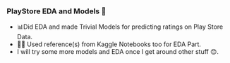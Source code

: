 ### PlayStore EDA and Models 🤖
* 📊Did EDA and made Trivial Models for predicting ratings on Play Store Data.
* 👩‍💻 Used reference(s) from Kaggle Notebooks too for EDA Part.
* I will try some more models and EDA once I get around other stuff 😊.
